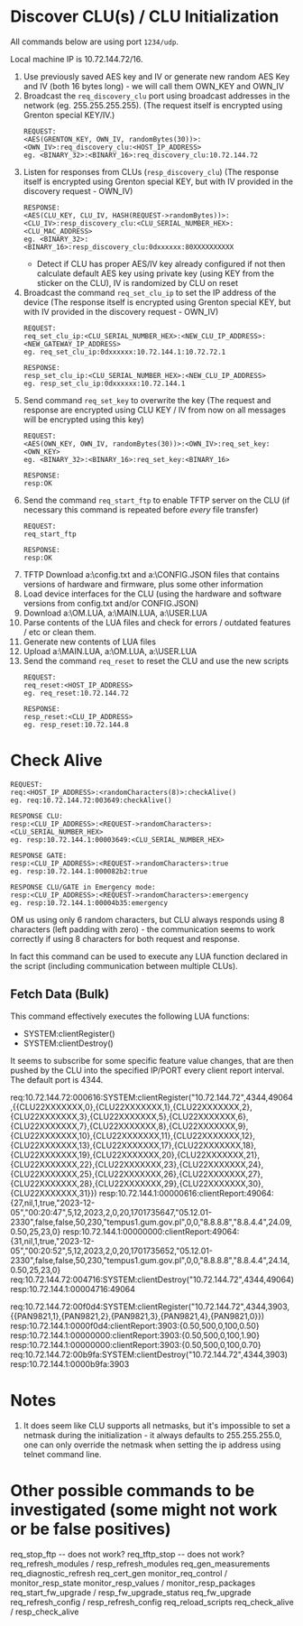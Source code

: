 # Discover CLU(s) / CLU Initialization

All commands below are using port `1234/udp`.

Local machine IP is 10.72.144.72/16.

1. Use previously saved AES key and IV or generate new random AES Key and IV (both 16 bytes long) - we will call them OWN_KEY and OWN_IV
1. Broadcast the `req_discovery_clu` port using broadcast addresses in the network (eg. 255.255.255.255).
   (The request itself is encrypted using Grenton special KEY/IV.)
   ```
   REQUEST:
   <AES(GRENTON_KEY, OWN_IV, randomBytes(30))>:<OWN_IV>:req_discovery_clu:<HOST_IP_ADDRESS>
   eg. <BINARY_32>:<BINARY_16>:req_discovery_clu:10.72.144.72
   ```
1. Listen for responses from CLUs (`resp_discovery_clu`)
   (The response itself is encrypted using Grenton special KEY, but with IV provided in the discovery request - OWN_IV)
   ```
   RESPONSE:
   <AES(CLU_KEY, CLU_IV, HASH(REQUEST->randomBytes))>:<CLU_IV>:resp_discovery_clu:<CLU_SERIAL_NUMBER_HEX>:<CLU_MAC_ADDRESS>
   eg. <BINARY_32>:<BINARY_16>:resp_discovery_clu:0dxxxxxx:80XXXXXXXXXX
   ```
    * Detect if CLU has proper AES/IV key already configured if not then calculate default AES key using private key (using KEY from the sticker on the CLU), IV is randomized by CLU on reset 
1. Broadcast the command `req_set_clu_ip` to set the IP address of the device
   (The response itself is encrypted using Grenton special KEY, but with IV provided in the discovery request - OWN_IV)
   ```
   REQUEST:
   req_set_clu_ip:<CLU_SERIAL_NUMBER_HEX>:<NEW_CLU_IP_ADDRESS>:<NEW_GATEWAY_IP_ADDRESS>
   eg. req_set_clu_ip:0dxxxxxx:10.72.144.1:10.72.72.1
   
   RESPONSE:
   resp_set_clu_ip:<CLU_SERIAL_NUMBER_HEX>:<NEW_CLU_IP_ADDRESS>
   eg. resp_set_clu_ip:0dxxxxxx:10.72.144.1
   ```
1. Send command `req_set_key` to overwrite the key
   (The request and response are encrypted using CLU KEY / IV from now on all messages will be encrypted using this key)
      ```
      REQUEST:
      <AES(OWN_KEY, OWN_IV, randomBytes(30))>:<OWN_IV>:req_set_key:<OWN_KEY>
      eg. <BINARY_32>:<BINARY_16>:req_set_key:<BINARY_16>

      RESPONSE:
      resp:OK 
      ```
1. Send the command `req_start_ftp` to enable TFTP server on the CLU (if necessary this command is repeated before _every_ file transfer)
   ```
   REQUEST:
   req_start_ftp
   
   RESPONSE:
   resp:OK
   ```
1. TFTP Download a:\config.txt and a:\CONFIG.JSON files that contains versions of hardware and firmware, plus some other information
1. Load device interfaces for the CLU (using the hardware and software versions from config.txt and/or CONFIG.JSON)
1. Download a:\OM.LUA, a:\MAIN.LUA, a:\USER.LUA
1. Parse contents of the LUA files and check for errors / outdated features / etc or clean them.
1. Generate new contents of LUA files
1. Upload a:\MAIN.LUA, a:\OM.LUA, a:\USER.LUA
1. Send the command `req_reset` to reset the CLU and use the new scripts
   ```
   REQUEST:
   req_reset:<HOST_IP_ADDRESS>
   eg. req_reset:10.72.144.72
   
   RESPONSE:
   resp_reset:<CLU_IP_ADDRESS>
   eg. resp_reset:10.72.144.8
   ```

# Check Alive
   ```
   REQUEST:
   req:<HOST_IP_ADDRESS>:<randomCharacters(8)>:checkAlive()
   eg. req:10.72.144.72:003649:checkAlive()
  
   RESPONSE CLU:
   resp:<CLU_IP_ADDRESS>:<REQUEST->randomCharacters>:<CLU_SERIAL_NUMBER_HEX>
   eg. resp:10.72.144.1:00003649:<CLU_SERIAL_NUMBER_HEX>
   
   RESPONSE GATE:
   resp:<CLU_IP_ADDRESS>:<REQUEST->randomCharacters>:true
   eg. resp:10.72.144.1:000082b2:true
   
   RESPONSE CLU/GATE in Emergency mode:
   resp:<CLU_IP_ADDRESS>:<REQUEST->randomCharacters>:emergency
   eg. resp:10.72.144.1:00004b35:emergency
   ```

OM us using only 6 random characters, but CLU always responds using 8 characters (left padding with zero) - the communication seems to work correctly if using 8 characters for both request and response. 

In fact this command can be used to execute any LUA function declared in the script (including communication between multiple CLUs).

## Fetch Data (Bulk)

This command effectively executes the following LUA functions:
* SYSTEM:clientRegister()
* SYSTEM:clientDestroy()

It seems to subscribe for some specific feature value changes, that are then pushed by the CLU into the specified IP/PORT every client report interval. 
The default port is 4344.  

req:10.72.144.72:000616:SYSTEM:clientRegister("10.72.144.72",4344,49064,{{CLU22XXXXXXX,0},{CLU22XXXXXXX,1},{CLU22XXXXXXX,2},{CLU22XXXXXXX,3},{CLU22XXXXXXX,5},{CLU22XXXXXXX,6},{CLU22XXXXXXX,7},{CLU22XXXXXXX,8},{CLU22XXXXXXX,9},{CLU22XXXXXXX,10},{CLU22XXXXXXX,11},{CLU22XXXXXXX,12},{CLU22XXXXXXX,13},{CLU22XXXXXXX,17},{CLU22XXXXXXX,18},{CLU22XXXXXXX,19},{CLU22XXXXXXX,20},{CLU22XXXXXXX,21},{CLU22XXXXXXX,22},{CLU22XXXXXXX,23},{CLU22XXXXXXX,24},{CLU22XXXXXXX,25},{CLU22XXXXXXX,26},{CLU22XXXXXXX,27},{CLU22XXXXXXX,28},{CLU22XXXXXXX,29},{CLU22XXXXXXX,30},{CLU22XXXXXXX,31}})
resp:10.72.144.1:00000616:clientReport:49064:{27,nil,1,true,"2023-12-05","00:20:47",5,12,2023,2,0,20,1701735647,"05.12.01-2330",false,false,50,230,"tempus1.gum.gov.pl",0,0,"8.8.8.8","8.8.4.4",24.09,0.50,25,23,0}
resp:10.72.144.1:00000000:clientReport:49064:{31,nil,1,true,"2023-12-05","00:20:52",5,12,2023,2,0,20,1701735652,"05.12.01-2330",false,false,50,230,"tempus1.gum.gov.pl",0,0,"8.8.8.8","8.8.4.4",24.14,0.50,25,23,0}
req:10.72.144.72:004716:SYSTEM:clientDestroy("10.72.144.72",4344,49064)
resp:10.72.144.1:00004716:49064

req:10.72.144.72:00f0d4:SYSTEM:clientRegister("10.72.144.72",4344,3903,{{PAN9821,1},{PAN9821,2},{PAN9821,3},{PAN9821,4},{PAN9821,0}})
resp:10.72.144.1:0000f0d4:clientReport:3903:{0.50,500,0,100,0.50}
resp:10.72.144.1:00000000:clientReport:3903:{0.50,500,0,100,1.90}
resp:10.72.144.1:00000000:clientReport:3903:{0.50,500,0,100,0.70}
req:10.72.144.72:00b9fa:SYSTEM:clientDestroy("10.72.144.72",4344,3903)
resp:10.72.144.1:0000b9fa:3903

# Notes
1. It does seem like CLU supports all netmasks, but it's impossible to set a netmask during the initialization - it always defaults to 255.255.255.0, one can only override the netmask when setting the ip address using telnet command line.

# Other possible commands to be investigated (some might not work or be false positives)
req_stop_ftp -- does not work?
req_tftp_stop -- does not work?
req_refresh_modules / resp_refresh_modules
req_gen_measurements
req_diagnostic_refresh
req_cert_gen
monitor_req_control / monitor_resp_state
monitor_resp_values / monitor_resp_packages
req_start_fw_upgrade / resp_fw_upgrade_status
req_fw_upgrade
req_refresh_config / resp_refresh_config
req_reload_scripts
req_check_alive / resp_check_alive

